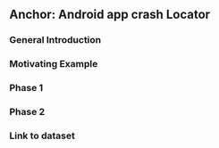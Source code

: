 ## Anchor: Android app crash Locator

### General Introduction

### Motivating Example

### Phase 1

### Phase 2

### Link to dataset

